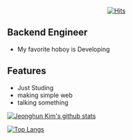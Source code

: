 <div align=center>

[![Hits](https://hits.seeyoufarm.com/api/count/incr/badge.svg?url=https%3A%2F%2Fgithub.com/BBlack-Hun)](https://hits.seeyoufarm.com) 

</div>
  
## Backend Engineer

- My favorite hoboy is Developing

## Features

- Just Studing
- making simple web
- talking something
  
[![Jeonghun Kim's github stats](https://github-readme-stats.vercel.app/api?username=BBlack-Hun)](https://github.com/anuraghazra/github-readme-stats)

[![Top Langs](https://github-readme-stats.vercel.app/api/top-langs/?username=BBlack-Hun&layout=compact&theme=compact&langs_count=5&hide=jupyter%20notebook)](https://github.com/anuraghazra/github-readme-stats)


